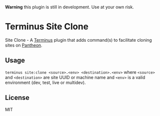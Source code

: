 **Warning** this plugin is still in development. Use at your own risk.

# Terminus Site Clone
Site Clone - A [Terminus](http://github.com/pantheon-systems/terminus) plugin that adds command(s) to facilitate cloning sites on [Pantheon](https://pantheon.io/).

## Usage
`terminus site:clone <source>.<env> <destination>.<env>` where `<source>` and `<destination>` are site UUID or machine name and `<env>` is a valid environment (dev, test, live or multidev).

## License
MIT